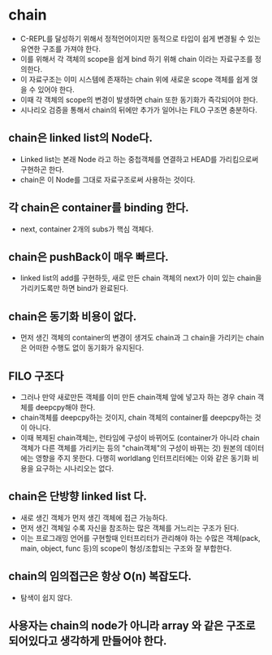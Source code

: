 # chain

* C-REPL를 달성하기 위해서 정적언어이지만 동적으로 타입이 쉽게 변경될 수 있는 유연한 구조를 가져야 한다.
* 이를 위해서 각 객체의 scope을 쉽게 bind 하기 위해 chain 이라는 자료구조를 정의한다.
* 이 자료구조는 이미 시스템에 존재하는 chain 위에 새로운 scope 객체를 쉽게 얹을 수 있어야 한다.
* 이때 각 객체의 scope의 변경이 발생하면 chain 또한 동기화가 즉각되어야 한다.
* 시나리오 검증을 통해서 chain의 뒤에만 추가가 일어나는 FILO 구조면 충분하다.

## chain은 linked list의 Node다.

* Linked list는 본래 Node 라고 하는 중첩객체를 연결하고 HEAD를 가리킴으로써 구현하곤 한다.
* chain은 이 Node를 그대로 자료구조로써 사용하는 것이다.

## 각 chain은 container를 binding 한다.
* next, container 2개의 subs가 핵심 객체다.

## chain은 pushBack이 매우 빠르다.

* linked list의 add를 구현하듯, 새로 만든 chain 객체의 next가 이미 있는 chain을 가리키도록만 하면 bind가 완료된다.

## chain은 동기화 비용이 없다.

* 먼저 생긴 객체의 container의 변경이 생겨도 chain과 그 chain을 가리키는 chain은 어떠한 수행도 없이 동기화가 유지된다.

## FILO 구조다
* 그러나 만약 새로만든 객체를 이미 만든 chain객체 앞에 넣고자 하는 경우 chain 객체를 deepcpy해야 한다.
* chain객체를 deepcpy하는 것이지, chain 객체의 container를 deepcpy하는 것이 아니다.
* 이때 복제된 chain객체는, 런타임에 구성이 바뀌어도 (container가 아니라 chain 객체가 다른 객체를 가리키는 등의 "chain객체"의 구성이 바뀌는 것) 원본의 데이터에는 영향을 주지 못한다. 다행히 worldlang 인터프리터에는 이와 같은 동기화 비용을 요구하는 시나리오는 없다.

## chain은 단방향 linked list 다.

* 새로 생긴 객체가 먼저 생긴 객체에 접근 가능하다.
* 먼저 생긴 객체일 수록 자신을 참조하는 많은 객체를 거느리는 구조가 된다.
* 이는 프로그래밍 언어를 구현할때 인터프리터가 관리해야 하는 수많은 객체(pack, main, object, func 등)의 scope이 형성/조합되는 구조와 잘 부합한다.

## chain의 임의접근은 항상 O(n) 복잡도다.

* 탐색이 쉽지 않다.

## 사용자는 chain의 node가 아니라 array 와 같은 구조로 되어있다고 생각하게 만들어야 한다.
